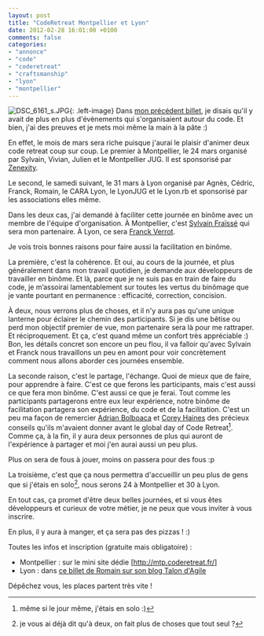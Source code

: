 ```yaml
---
layout: post
title: "CodeRetreat Montpellier et Lyon"
date: 2012-02-28 16:01:00 +0100
comments: false
categories: 
- "annonce"
- "code"
- "coderetreat"
- "craftsmanship"
- "lyon"
- "montpellier"
---
```

![DSC_6161_s.JPG](https://blog.crafting-labs.fr/images/illustration/.DSC_6161_s_s.jpg){: .left-image}
 Dans [mon précédent billet](/?post/2012/02/10/Code-Retreat-%3A-le-second-effet-kiss-cool), je disais qu'il y avait de plus en plus d'évènements qui s'organisaient autour du code. Et bien, j'ai des preuves et je mets moi même la main à la pâte :)


En effet, le mois de mars sera riche puisque j'aurai le plaisir d'animer deux code retreat coup sur coup. Le premier à Montpellier, le 24 mars organisé par Sylvain, Vivian, Julien et le Montpellier JUG. Il est sponsorisé par [Zenexity](http://www.zenexity.com/).

Le second, le samedi suivant, le 31 mars à Lyon organisé par Agnès, Cédric, Franck, Romain, le CARA Lyon, le LyonJUG et le Lyon.rb et sponsorisé par les associations elles même.

Dans les deux cas, j'ai demandé à faciliter cette journée en binôme avec un membre de l'équipe d'organisation.
À Montpellier, c'est [Sylvain Fraïssé](http://twitter.com/#!/sfui) qui sera mon partenaire. À Lyon, ce sera [Franck Verrot](http://twitter.com/#!/CesarioGW).

Je vois trois bonnes raisons pour faire aussi la facilitation en binôme.

La première, c'est la cohérence. Et oui, au cours de la journée, et plus généralement dans mon travail quotidien, je demande aux développeurs de travailler en binôme. Et là, parce que je ne suis pas en train de faire du code, je m’assoirai lamentablement sur toutes les vertus du binômage que je vante pourtant en permanence : efficacité, correction, concision.

À deux, nous verrons plus de choses, et il n'y aura pas qu'une unique lanterne pour éclairer le chemin des participants. Si je dis une bêtise ou perd mon objectif premier de vue, mon partenaire sera là pour me rattraper. Et réciproquement. Et ça, c'est quand même un confort très appréciable :)
Bon, les détails concret son encore un peu flou, il va falloir qu'avec Sylvain et Franck nous travaillons un peu en amont pour voir concrètement comment nous allons aborder ces journées ensemble.

La seconde raison, c'est le partage, l'échange. Quoi de mieux que de faire, pour apprendre à faire. C'est ce que ferons les participants, mais c'est aussi ce que fera mon binôme. C'est aussi ce que je ferai. Tout comme les participants partagerons entre eux leur expérience, notre binôme de facilitation partagera son expérience, du code et de la facilitation.
C'est un peu ma façon de remercier [Adrian Bolboaca](http://twitter.com/#!/adibolb) et [Corey Haines](http://twitter.com/#!/coreyhaines) des précieux conseils qu'ils m'avaient donner avant le global day of Code Retreat[^1]. Comme ça, à la fin, il y aura deux personnes de plus qui auront de l'expérience à partager et moi j'en aurai aussi un peu plus.

Plus on sera de fous à jouer, moins on passera pour des fous :p


La troisième, c'est que ça nous permettra d'accueillir un peu plus de gens que si j'étais en solo[^2], nous serons 24 à Montpellier et 30 à Lyon.

En tout cas, ça promet d'être deux belles journées, et si vous êtes développeurs et curieux de votre métier, je ne peux que vous inviter à vous inscrire.

En plus, il y aura à manger, et ça sera pas des pizzas ! :)

Toutes les infos et inscription (gratuite mais obligatoire) :
* Montpellier : sur le mini site dédie [http://mtp.coderetreat.fr/]
* Lyon : dans [ce billet de Romain sur son blog Talon d'Agile](http://talondagile.fr/blog/2012/02/code-retreat-a-lyon-le-31-mars-2012/)

Dépêchez vous, les places partent très vite !


[^1]: même si le jour même, j'étais en solo :)
[^2]: je vous ai déjà dit qu'à deux, on fait plus de choses que tout seul ?
